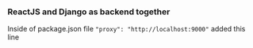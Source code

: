 ### ReactJS and Django as backend together

Inside of package.json file
`"proxy": "http://localhost:9000"`
added this line